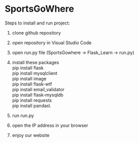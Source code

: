 # SportsGoWhere

Steps to install and run project:
1. clone github repository
2. open repository in Visual Studio Code
3. open run.py file (SportsGowhere -> Flask_Learn -> run.py)
4. install these packages\
        pip install flask\
        pip install mysqlclient\
        pip install image\
        pip install flask-wtf\
        pip install email_validator\
        pip install flask-mysqldb\
        pip install requests\
        pip install pandas\
  
5. run run.py
6. open the IP address in your browser
7. enjoy our website
